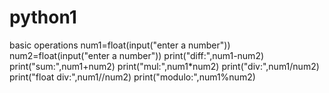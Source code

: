 # python1
basic operations
num1=float(input("enter a number"))
num2=float(input("enter a number"))
print("diff:",num1-num2)
print("sum:",num1+num2)
print("mul:",num1*num2)
print("div:",num1/num2)
print("float div:",num1//num2)
print("modulo:",num1%num2)
